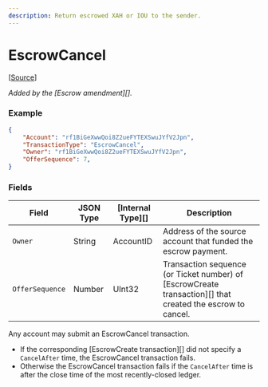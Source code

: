 ```yaml
---
description: Return escrowed XAH or IOU to the sender.
---
```


# EscrowCancel

\[[Source](https://github.com/Xahau/xahaud/blob/dev/src/ripple/app/tx/impl/URIToken.cpp)]

_Added by the \[Escrow amendment]\[]._

### Example

```json
{
    "Account": "rf1BiGeXwwQoi8Z2ueFYTEXSwuJYfV2Jpn",
    "TransactionType": "EscrowCancel",
    "Owner": "rf1BiGeXwwQoi8Z2ueFYTEXSwuJYfV2Jpn",
    "OfferSequence": 7,
}
```

### Fields

| Field           | JSON Type | \[Internal Type]\[] | Description                                                                                                  |
| --------------- | --------- | ------------------- | ------------------------------------------------------------------------------------------------------------ |
| `Owner`         | String    | AccountID           | Address of the source account that funded the escrow payment.                                                |
| `OfferSequence` | Number    | UInt32              | Transaction sequence (or Ticket number) of \[EscrowCreate transaction]\[] that created the escrow to cancel. |

Any account may submit an EscrowCancel transaction.

* If the corresponding \[EscrowCreate transaction]\[] did not specify a `CancelAfter` time, the EscrowCancel transaction fails.
* Otherwise the EscrowCancel transaction fails if the `CancelAfter` time is after the close time of the most recently-closed ledger.
